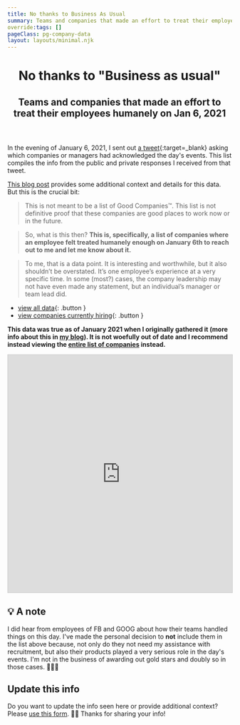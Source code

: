 ```yaml
---
title: No thanks to Business As Usual
summary: Teams and companies that made an effort to treat their employees humanely on Jan 6, 2021
override:tags: []
pageClass: pg-company-data
layout: layouts/minimal.njk
---
```


<div class="opener">
<header>

# No thanks to "Business as usual"

## Teams and companies that made an effort to treat their employees humanely on Jan 6, 2021

</header>

<div class="content-container">

In the evening of January 6, 2021, I sent out [a tweet](https://twitter.com/messypixels/status/1346992491577401344){:target=\_blank} asking which companies or managers had acknowledged the day's events. This list compiles the info from the public and private responses I received from that tweet.

[This blog post](/blog/2021/leading-with-humanity/) provides some additional context and details for this data. But this is the crucial bit:

> This is not meant to be a list of Good Companies™️. This list is not definitive proof that these companies are good places to work now or in the future.

> So, what is this then? **This is, specifically, a list of companies where an employee felt treated humanely enough on January 6th to reach out to me and let me know about it.**

> To me, that is a data point. It is interesting and worthwhile, but it also shouldn’t be overstated. It’s one employee’s experience at a very specific time. In some (most?) cases, the company leadership may not have even made any statement, but an individual’s manager or team lead did.

- [view all data](/bits/company-list-2021/#company-data){: .button }
- [view companies currently hiring](#company-data){: .button }

</div>
</div>
<p><strong>This data was true as of January 2021 when I originally gathered it (more info about this in <a href="/blog/2021/leading-with-humanity/">my blog</a>). It is not woefully out of date and I recommend instead viewing the <a href="/bits/company-list-2021/#company-data">entire list of companies</a> instead.</strong></p>
<div id="company-data" class="embed-container">
<iframe class="airtable-embed" src="https://airtable.com/embed/shr5wmxSDvzLkMY0s?backgroundColor=pink&viewControls=on" frameborder="0" onmousewheel="" width="100%" height="533" style="background: transparent; border: 1px solid #ccc;"></iframe>
</div>

<aside class="content-container">

## 💡 A note

I did hear from employees of FB and GOOG about how their teams handled things on this day. I've made the personal decision to **not** include them in the list above because, not only do they not need my assistance with recruitment, but also their products played a very serious role in the day's events. I'm not in the business of awarding out gold stars and doubly so in those cases. 🤷🏻‍♀️

## Update this info

Do you want to update the info seen here or provide additional context? Please [use this form](https://forms.gle/HChqkumuXGWizr638). 🙏🏻 Thanks for sharing your info!

</aside>
